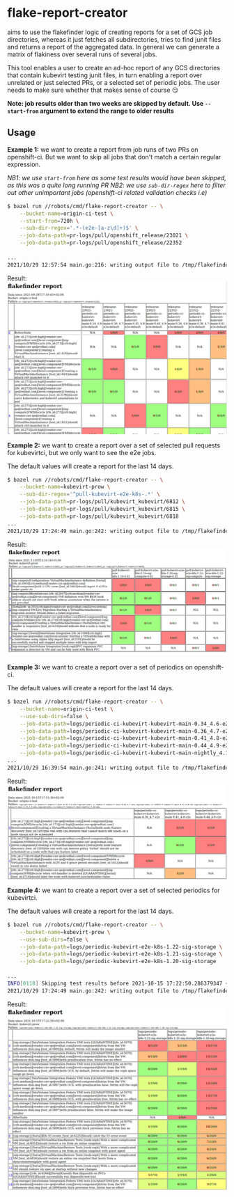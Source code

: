 flake-report-creator
====================

aims to use the flakefinder logic of creating reports for a set of GCS job directories, whereas it just fetches all subdirectories, tries to find junit files and returns a report of the aggregated data. In general we can  generate a matrix of flakiness over several runs of several jobs.

This tool enables a user to create an ad-hoc report of any GCS directories that contain kubevirt testing junit files, in turn enabling a report over unrelated or just selected PRs, or a selected set of periodic jobs. The user needs to make sure whether that makes sense of course 😏

**Note: job results older than two weeks are skipped by default. Use `--start-from` argument to extend the range to older results**

Usage
-----

**Example 1:** we want to create a report from job runs of two PRs on openshift-ci.  But we want to skip all jobs that don't match a certain regular expression.

*NB1: we use `start-from` here as some test results would have been skipped, as this was a quite long running PR*
*NB2: we use `sub-dir-regex` here to filter out other unimportant jobs (openshift-ci related validation checks i.e)*

```bash
$ bazel run //robots/cmd/flake-report-creator -- \
    --bucket-name=origin-ci-test \
    --start-from=720h \
    --sub-dir-regex='.*-(e2e-[a-z\d]+)$' \
    --job-data-path=pr-logs/pull/openshift_release/23021 \
    --job-data-path=pr-logs/pull/openshift_release/22352

...
2021/10/29 12:57:54 main.go:216: writing output file to /tmp/flakefinder-3764038013.html
```

Result: ![Example 1 Report](./example_1.png)

**Example 2:** we want to create a report over a set of selected pull requests for kubevirtci,
but we only want to see the e2e jobs.

The default values will create a report for the last 14 days.

```bash
$ bazel run //robots/cmd/flake-report-creator -- \
    --bucket-name=kubevirt-prow \
    --sub-dir-regex='^pull-kubevirt-e2e-k8s-.*' \
    --job-data-path=pr-logs/pull/kubevirt_kubevirt/6812 \
    --job-data-path=pr-logs/pull/kubevirt_kubevirt/6815 \
    --job-data-path=pr-logs/pull/kubevirt_kubevirt/6818
...
2021/10/29 17:24:49 main.go:242: writing output file to /tmp/flakefinder-3053258374.html
```

Result: ![Example 2 Report](./example_2.png)

**Example 3:** we want to create a report over a set of periodics on openshift-ci.

The default values will create a report for the last 14 days.

```bash
$ bazel run //robots/cmd/flake-report-creator -- \
    --bucket-name=origin-ci-test \
    --use-sub-dirs=false \
    --job-data-path=logs/periodic-ci-kubevirt-kubevirt-main-0.34_4.6-e2e \
    --job-data-path=logs/periodic-ci-kubevirt-kubevirt-main-0.36_4.7-e2e \
    --job-data-path=logs/periodic-ci-kubevirt-kubevirt-main-0.41_4.8-e2e \
    --job-data-path=logs/periodic-ci-kubevirt-kubevirt-main-0.44_4.9-e2e \
    --job-data-path=logs/periodic-ci-kubevirt-kubevirt-main-nightly_4.10-e2e
...
2021/10/29 16:39:54 main.go:241: writing output file to /tmp/flakefinder-1095073378.html
```

Result: ![Example 3 Report](./example_3.png)

**Example 4:** we want to create a report over a set of selected periodics for kubevirtci.

The default values will create a report for the last 14 days.

```bash
$ bazel run //robots/cmd/flake-report-creator -- \
    --bucket-name=kubevirt-prow \
    --use-sub-dirs=false \
    --job-data-path=logs/periodic-kubevirt-e2e-k8s-1.22-sig-storage \
    --job-data-path=logs/periodic-kubevirt-e2e-k8s-1.21-sig-storage \
    --job-data-path=logs/periodic-kubevirt-e2e-k8s-1.20-sig-storage

...
INFO[0118] Skipping test results before 2021-10-15 17:22:50.286379347 +0200 CEST m=-1209599.993786708 for logs/periodic-kubevirt-e2e-k8s-1.20-sig-storage/1449002154302902272 in bucket 'kubevirt-prow' 
2021/10/29 17:24:49 main.go:242: writing output file to /tmp/flakefinder-3053258374.html
```

Result: ![Example 4 Report](./example_4.png)
